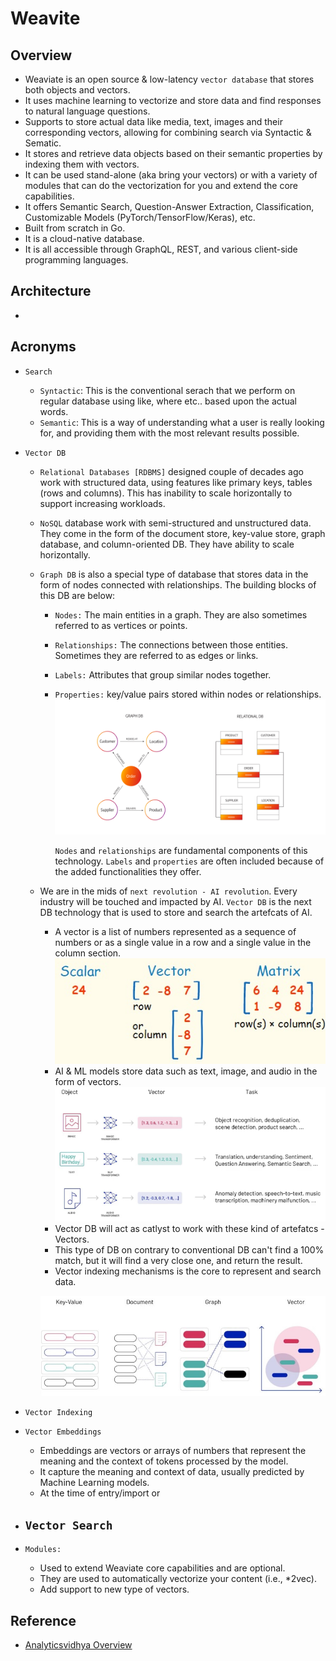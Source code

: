 # Weavite

## Overview
- Weaviate is an open source & low-latency `vector database` that stores both objects and vectors.
- It uses machine learning to vectorize and store data and find responses to natural language questions.
- Supports to store actual data like media, text, images and their corresponding vectors, allowing for combining search via Syntactic & Sematic.
- It stores and retrieve data objects based on their semantic properties by indexing them with vectors.
- It can be used stand-alone (aka bring your vectors) or with a variety of modules that can do the vectorization for you and extend the core capabilities.
- It offers Semantic Search, Question-Answer Extraction, Classification, Customizable Models (PyTorch/TensorFlow/Keras), etc.
- Built from scratch in Go.
- It is a cloud-native database.
- It is all accessible through GraphQL, REST, and various client-side programming languages.

## Architecture
- 

## Acronyms
- `Search`
  - `Syntactic`: This is the conventional serach that we perform on regular database using like, where etc.. based upon the actual words.
  - `Semantic`: This is a way of understanding what a user is really looking for, and providing them with the most relevant results possible.
- `Vector DB`
  - `Relational Databases [RDBMS]` designed couple of decades ago work with structured data, using features like primary keys, tables (rows and columns). This has inability to scale horizontally to support increasing workloads.
  - `NoSQL` database work with semi-structured and unstructured data. They come in the form of the document store, key-value store, graph database, and column-oriented DB. They have ability to scale horizontally.
  - `Graph DB` is also a special type of database that stores data in the form of nodes connected with relationships. The building blocks of this DB are below:
    - `Nodes:` The main entities in a graph. They are also sometimes referred to as vertices or points.
    - `Relationships:` The connections between those entities. Sometimes they are referred to as edges or links.
    - `Labels:` Attributes that group similar nodes together.
    - `Properties:` key/value pairs stored within nodes or relationships.
      ![](../../01-images/graphvsrdbms.png)
    
      `Nodes` and `relationships` are fundamental components of this technology. `Labels` and `properties` are often included because of the added functionalities they offer.
  - We are in the mids of `next revolution - AI revolution`. Every industry will be touched and impacted by AI. `Vector DB` is the next DB technology that is used to store and search the artefcats of AI.
    - A vector is a list of numbers represented as a sequence of numbers or as a single value in a row and a single value in the column section.
      ![](../../01-images/LinearAlgebra.png)
    - AI & ML models store data such as text, image, and audio in the form of vectors.
      ![](../../01-images/VectorDB_Storage.png)
    - Vector DB will act as catlyst to work with these kind of artefatcs - Vectors.
    - This type of DB on contrary to conventional DB can't find a 100% match, but it will find a very close one, and return the result.
    - Vector indexing mechanisms is the core to represent and search data.
  
    ![](../../01-images/DBEvolution.jpg)

- `Vector Indexing`

- `Vector Embeddings` 
   - Embeddings are vectors or arrays of numbers that represent the meaning and the context of tokens processed by the model.
   - It capture the meaning and context of data, usually predicted by Machine Learning models.
   - At the time of entry/import or 

- `Vector Search`
  - 

- `Modules:`
  - Used to extend Weaviate core capabilities and are optional.
  - They are used to automatically vectorize your content (i.e., *2vec).
  - Add support to new type of vectors.

## Reference
- [Analyticsvidhya Overview](https://www.analyticsvidhya.com/blog/2022/02/weaviate-towards-the-new-era-of-vector-search-engines/)
